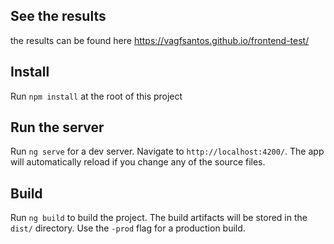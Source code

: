 ## See the results
the results can be found here https://vagfsantos.github.io/frontend-test/

## Install

Run `npm install` at the root of this project

## Run the server

Run `ng serve` for a dev server. Navigate to `http://localhost:4200/`. The app will automatically reload if you change any of the source files.

## Build

Run `ng build` to build the project. The build artifacts will be stored in the `dist/` directory. Use the `-prod` flag for a production build.
